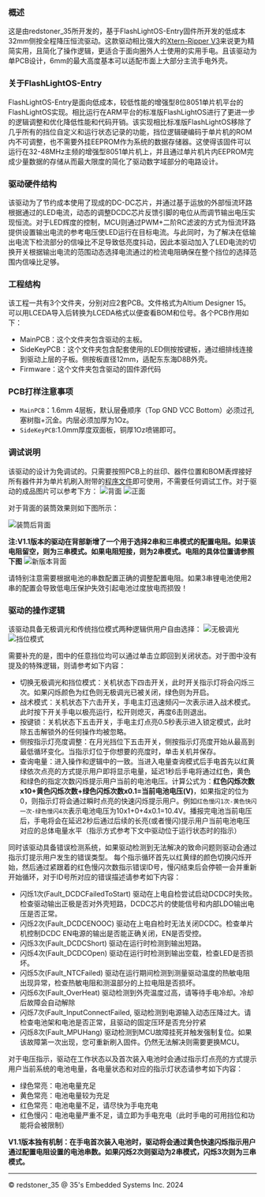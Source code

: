 ### 概述

这是由redstoner_35所开发的，基于FlashLightOS-Entry固件所开发的低成本32mm侧按全程降压恒流驱动。这款驱动相比强大的[Xtern-Ripper V3](https://github.com/redstoner-35/Xtern-Ripper)来说更为精简实用，且简化了操作逻辑，更适合于面向圈外人士使用的实用手电。且该驱动为单PCB设计，6mm的最大高度基本可以适配市面上大部分主流手电外壳。


### 关于FlashLightOS-Entry

FlashLightOS-Entry是面向低成本，较低性能的增强型8位8051单片机平台的FlashLightOS实现。相比运行在ARM平台的标准版FlashLightOS进行了更进一步的逻辑调整和优化降低性能和代码开销。该实现相比标准版FlashLightOS移除了几乎所有的挡位自定义和运行状态记录的功能，挡位逻辑硬编码于单片机的ROM内不可调整，也不需要外挂EEPROM作为系统的数据存储器。这使得该固件可以运行在32-48MHz主频的增强型8051单片机上，并且通过单片机片内EEPROM完成少量数据的存储从而最大限度的简化了驱动数字域部分的电路设计。

### 驱动硬件结构

该驱动为了节约成本使用了现成的DC-DC芯片，并通过基于运放的外部恒流环路根据通过的LED电流，动态的调整DCDC芯片反馈引脚的电位从而调节输出电压实现恒流。对于LED辉度的控制，MCU则通过PWM+二阶RC滤波的方式为恒流环路提供设置输出电流的参考电压使LED运行在目标电流。与此同时，为了解决在低输出电流下检流部分的信噪比不足导致低亮度抖动，因此本驱动加入了LED电流的切换开关根据输出电流的范围动态选择电流通过的检流电阻确保在整个挡位的选择范围内信噪比足够。

### 工程结构

该工程一共有3个文件夹，分别对应2套PCB。文件格式为Altium Designer 15。可以用LCEDA导入后转换为LCEDA格式以便查看BOM和位号。各个PCB作用如下：

+ MainPCB：这个文件夹包含驱动的主板。
+ SideKeyPCB：这个文件夹包含配套使用的LED侧按按键板，通过细排线连接到驱动上层的子板。侧按板直径12mm，适配东东海D8B外壳。
+ Firmware：这个文件夹包含驱动的固件源代码

### PCB打样注意事项

+ `MainPCB`：1.6mm 4层板，默认层叠顺序（Top GND VCC Bottom）必须过孔塞树脂+沉金。内层必须加厚为1Oz。
+ `SideKeyPCB`:1.0mm厚度双面板，铜厚1Oz喷锡即可。

### 调试说明

该驱动的设计为免调试的。只需要按照PCB上的丝印、器件位置和BOM表焊接好所有器件并为单片机刷入附带的[程序文件](/MainPCB/Firmware.hex)即可使用，不需要任何调试工作。对于驱动的成品图片可以参考下方：
![背面](/%E6%88%90%E5%93%81%E5%9B%BE%E7%89%87/1.jpg)
![正面](/%E6%88%90%E5%93%81%E5%9B%BE%E7%89%87/2.jpg)

对于背面的装筒效果则如下图所示：

![装筒后背面](/%E6%88%90%E5%93%81%E5%9B%BE%E7%89%87/3.jpg)

**注:V1.1版本的驱动在背部新增了一个用于选择2串和三串模式的配置电阻。如果该电阻留空，则为三串模式。如果电阻短接，则为2串模式。电阻的具体位置请参照下图**
![新版本背面](/%E6%88%90%E5%93%81%E5%9B%BE%E7%89%87/4.PNG)

请特别注意需要根据电池的串数配置正确的调整配置电阻。如果3串锂电池使用2串的配置会导致低电压保护失效引起电池过度放电而损毁！

### 驱动的操作逻辑

该驱动具备无极调光和传统挡位模式两种逻辑供用户自由选择：
![无极调光](/Firmware/Img/Ramp.png)
![挡位模式](/Firmware/Img/Gear.png)

需要补充的是，图中的任意挡位均可以通过单击立即回到关闭状态。对于图中没有提及的特殊逻辑，则请参考如下内容：

+ 切换无极调光和挡位模式：关机状态下四击开关，此时开关指示灯将会闪烁三次。如果闪烁颜色为红色则无极调光已被关闭，绿色则为开启。
+ 战术模式：关机状态下六击开关，手电主灯迅速频闪一次表示进入战术模式。此时按下开关手电以极亮运行，松开则熄灭，再度6击则退出。
+ 按键锁：关机状态下五击开关，手电主灯点亮0.5秒表示进入锁定模式，此时除五击解锁外的任何操作均被忽略。
+ 侧按指示灯亮度调整：在月光挡位下五击开关，侧按指示灯亮度开始从最高到最低循环变化。当指示灯位于你想要的亮度时，单击关机并保存。
+ 查询电量：进入操作和逻辑中的一致。当进入电量查询模式后手电首先以红黄绿依次点亮的方式提示用户即将显示电量，延迟1秒后手电将通过红色，黄色和绿色的指定次数闪烁提示用户当前的电池电压。计算公式为：**红色闪烁次数x10+黄色闪烁次数+绿色闪烁次数x0.1=当前电池电压(V)**，如果指定的位为0，则指示灯将会通过瞬时点亮的快速闪烁提示用户。例如`红色慢闪1次-黄色快闪一次-绿色慢闪4次`表示电池电压为10x1+0+4x0.1=10.4V。播报完电池当前电压后，手电将会在延迟2秒后通过后续的长亮(或者慢闪)提示用户当前电池电压对应的总体电量水平（指示方式参考下文中驱动位于运行状态时的指示）

同时该驱动具备错误检测系统，如果驱动检测到无法解决的致命问题则驱动会通过指示灯提示用户发生的错误类型。
每个指示循环首先以红黄绿的颜色切换闪烁开始，然后通过紧跟着的红色慢闪次数指示错误ID号，慢闪结束后会停顿一会并重新开始循环，对于ID号所对应的错误描述请参考如下内容：

+ 闪烁1次(Fault_DCDCFailedToStart) 驱动在上电自检尝试启动DCDC时失败。检查驱动输出正极是否对外壳短路，DCDC芯片的使能信号和内部LDO输出电压是否正常。
+ 闪烁2次(Fault_DCDCENOOC) 驱动在上电自检时无法关闭DCDC。检查单片机控制DCDC EN电源的输出是否能正确关闭，EN是否受控。
+ 闪烁3次(Fault_DCDCShort) 驱动在运行时检测到输出短路。
+ 闪烁4次(Fault_DCDCOpen) 驱动在运行时检测到输出空载，检查LED是否损坏。
+ 闪烁5次(Fault_NTCFailed) 驱动在运行期间检测到测量驱动温度的热敏电阻出现异常，检查热敏电阻和测温部分的上拉电阻是否损坏。
+ 闪烁6次(Fault_OverHeat) 驱动检测到外壳温度过高，请等待手电冷却。冷却后故障会自动解除
+ 闪烁7次(Fault_InputConnectFailed, 驱动检测到电源输入动态压降过大。请检查电池架和电池是否正常，且驱动的固定压环是否充分拧紧
+ 闪烁8次(Fault_MPUHang) 驱动检测到MCU故障挂死并触发强制复位。如果该故障第一次出现，您可重新刷入固件。仍然无法解决则需要更换MCU。

对于电压指示，驱动在工作状态以及首次装入电池时会通过指示灯点亮的方式提示用户当前系统的电池电量，各电量状态和对应的指示灯状态请参考如下内容：

+ 绿色常亮：电池电量充足
+ 黄色常亮：电池电量较为充足
+ 红色常亮：电池电量不足，请尽快为手电充电
+ 红色慢闪：电池电量严重不足，请立即为手电充电（此时手电的可用挡位和功能将会被限制）

**V1.1版本独有机制：在手电首次装入电池时，驱动将会通过黄色快速闪烁指示用户通过配置电阻设置的电池串数。如果闪烁2次则驱动为2串模式，闪烁3次则为三串模式。**

----------------------------------------------------------------------------------------------------------------------------------
© redstoner_35 @ 35's Embedded Systems Inc.  2024